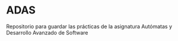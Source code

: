 # ADAS
Repositorio para guardar las prácticas de la asignatura Autómatas y Desarrollo Avanzado de Software
